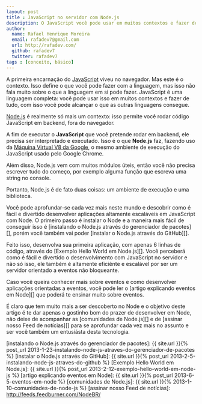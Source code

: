 ```yaml
---
layout: post
title : JavaScript no servidor com Node.js
description: O JavaScript você pode usar em muitos contextos e fazer de tudo, com isso você pode alcançar o que as outras linguagens não conseguem.
author:
  name: Rafael Henrique Moreira
  email: rafadev7@gmail.com
  url: http://rafadev.com/
  github: rafadev7
  twitter: rafadev7
tags : [conceito, básico]
---
```

A primeira encarnação do [JavaScript][] viveu no navegador. Mas este é o contexto. Isso define o que você pode fazer com a linguagem, mas isso não fala muito sobre o que a linguagem em si pode fazer. JavaScript é uma linguagem completa: você pode usar isso em muitos contextos e fazer de tudo, com isso você pode alcançar o que as outras linguagens consegue.

[Node.js][] é realmente só mais um contexto: isso permite você rodar código JavaScript em backend, fora do navegador.

A fim de executar o **JavaScript** que você pretende rodar em backend, ele precisa ser interpretado e executado. Isso é o que **Node.js** faz, fazendo uso da [Máquina Virtual V8 da Google][], o mesmo ambiente de execução do JavaScript usado pelo Google Chrome.

Além disso, Node.js vem com muitos módulos úteis, então você não precisa escrever tudo do começo, por exemplo alguma função que escreva uma string no console.

Portanto, Node.js é de fato duas coisas: um ambiente de execução e uma biblioteca.

Você pode aprofundar-se cada vez mais neste mundo e descobrir como é fácil e divertido desenvolver aplicações altamente escaláveis em JavaScript com Node. O primeiro passo é instalar o Node e a maneira mais fácil de conseguir isso é [instalando o Node.js através do gerenciador de pacotes][], porém você também vai poder [instalar o Node.js através do GitHub][].

Feito isso, desenvolva sua primeira aplicação, com apenas 6 linhas de código, através do [Exemplo Hello World em Node.js][]. Você perceberá como é fácil e divertido o desenvolvimento com JavaScript no servidor e não só isso, ele também é altamente eficiênte e escalável por ser um servidor orientado a eventos não bloqueante.

Caso você queira conhecer mais sobre eventos e como desenvolver aplicações orientadas a eventos, você pode ler o [artigo explicando eventos em Node][] que poderá te ensinar muito sobre eventos.

É claro que tem muito mais a ser descoberto no Node e o objetivo deste artigo é te dar apenas o gostinho bom do prazer de desenvolver em Node, não deixe de acompanhar as [comunidades de Node.js][] e de [assinar nosso Feed de notícias][] para se aprofundar cada vez mais no assunto e ser você também um entusiásta desta tecnologia.

[Node.js]: http://nodejs.org/
[JavaScript]: http://pt.wikipedia.org/wiki/JavaScript
[Máquina Virtual V8 da Google]: http://code.google.com/p/v8/
[instalando o Node.js através do gerenciador de pacotes]: {{ site.url }}{% post_url 2013-1-23-instalando-node-js-atraves-do-gerenciador-de-pacotes %}
[instalar o Node.js através do GitHub]: {{ site.url }}{% post_url 2013-2-5-instalando-node-js-atraves-do-github %}
[Exemplo Hello World em Node.js]: {{ site.url }}{% post_url 2013-2-12-exemplo-hello-world-em-node-js %}
[artigo explicando eventos em Node]: {{ site.url }}{% post_url 2013-6-5-eventos-em-node %}
[comunidades de Node.js]: {{ site.url }}{% 2013-1-10-comunidades-de-node-js %}
[assinar nosso Feed de notícias]: http://feeds.feedburner.com/NodeBR/
